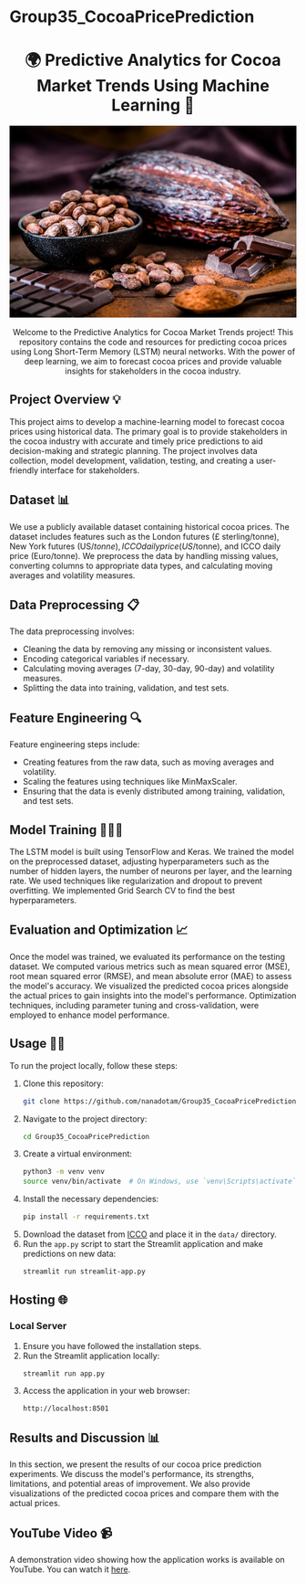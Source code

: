 # Group35_CocoaPricePrediction

<h1 align="center">🌍 Predictive Analytics for Cocoa Market Trends Using Machine Learning 🌱</h1>

<p align="center">
  <img src="imgs/cocoa_market.jpg" alt="Cocoa Market Prediction" />
</p>

<p align="center">
  Welcome to the Predictive Analytics for Cocoa Market Trends project! This repository contains the code and resources for predicting cocoa prices using Long Short-Term Memory (LSTM) neural networks. With the power of deep learning, we aim to forecast cocoa prices and provide valuable insights for stakeholders in the cocoa industry.
</p>

## Project Overview 💡
This project aims to develop a machine-learning model to forecast cocoa prices using historical data. The primary goal is to provide stakeholders in the cocoa industry with accurate and timely price predictions to aid decision-making and strategic planning. The project involves data collection, model development, validation, testing, and creating a user-friendly interface for stakeholders.

## Dataset 📊
We use a publicly available dataset containing historical cocoa prices. The dataset includes features such as the London futures (£ sterling/tonne), New York futures (US$/tonne), ICCO daily price (US$/tonne), and ICCO daily price (Euro/tonne). We preprocess the data by handling missing values, converting columns to appropriate data types, and calculating moving averages and volatility measures.

## Data Preprocessing 📋
The data preprocessing involves:
- Cleaning the data by removing any missing or inconsistent values.
- Encoding categorical variables if necessary.
- Calculating moving averages (7-day, 30-day, 90-day) and volatility measures.
- Splitting the data into training, validation, and test sets.

## Feature Engineering 🔍
Feature engineering steps include:
- Creating features from the raw data, such as moving averages and volatility.
- Scaling the features using techniques like MinMaxScaler.
- Ensuring that the data is evenly distributed among training, validation, and test sets.

## Model Training 🧑🏻‍💻
The LSTM model is built using TensorFlow and Keras. We trained the model on the preprocessed dataset, adjusting hyperparameters such as the number of hidden layers, the number of neurons per layer, and the learning rate. We used techniques like regularization and dropout to prevent overfitting. We implemented Grid Search CV to find the best hyperparameters.

## Evaluation and Optimization 📈
Once the model was trained, we evaluated its performance on the testing dataset. We computed various metrics such as mean squared error (MSE), root mean squared error (RMSE), and mean absolute error (MAE) to assess the model's accuracy. We visualized the predicted cocoa prices alongside the actual prices to gain insights into the model's performance. Optimization techniques, including parameter tuning and cross-validation, were employed to enhance model performance.

## Usage 💪🏻
To run the project locally, follow these steps:
1. Clone this repository: 
    ```bash
    git clone https://github.com/nanadotam/Group35_CocoaPricePrediction.git
    ```
2. Navigate to the project directory: 
    ```bash
    cd Group35_CocoaPricePrediction
    ```
3. Create a virtual environment:
    ```bash
    python3 -m venv venv
    source venv/bin/activate  # On Windows, use `venv\Scripts\activate`
    ```
4. Install the necessary dependencies:
    ```bash
    pip install -r requirements.txt
    ```
5. Download the dataset from [ICCO](https://www.icco.org) and place it in the `data/` directory.
6. Run the `app.py` script to start the Streamlit application and make predictions on new data:
    ```bash
    streamlit run streamlit-app.py
    ```

## Hosting 🌐

### Local Server
1. Ensure you have followed the installation steps.
2. Run the Streamlit application locally:
    ```bash
    streamlit run app.py
    ```
3. Access the application in your web browser:
    ```
    http://localhost:8501
    ```

## Results and Discussion 📊
In this section, we present the results of our cocoa price prediction experiments. We discuss the model's performance, its strengths, limitations, and potential areas of improvement. We also provide visualizations of the predicted cocoa prices and compare them with the actual prices.

## YouTube Video 📹
A demonstration video showing how the application works is available on YouTube. You can watch it [here](https://www.youtube.com/watch?v=your_video_link).
